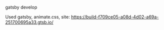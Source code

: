 gatsby develop

Used gatsby, animate.css, 
site: https://build-f709ce05-a08d-4d02-a69a-251700695a33.gtsb.io/
